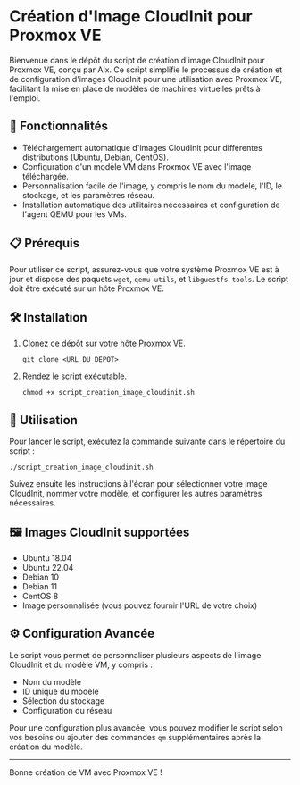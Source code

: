 
# Création d'Image CloudInit pour Proxmox VE

Bienvenue dans le dépôt du script de création d'image CloudInit pour Proxmox VE, conçu par Alx. Ce script simplifie le processus de création et de configuration d'images CloudInit pour une utilisation avec Proxmox VE, facilitant la mise en place de modèles de machines virtuelles prêts à l'emploi.

## 🚀 Fonctionnalités

- Téléchargement automatique d'images CloudInit pour différentes distributions (Ubuntu, Debian, CentOS).
- Configuration d'un modèle VM dans Proxmox VE avec l'image téléchargée.
- Personnalisation facile de l'image, y compris le nom du modèle, l'ID, le stockage, et les paramètres réseau.
- Installation automatique des utilitaires nécessaires et configuration de l'agent QEMU pour les VMs.

## 📋 Prérequis

Pour utiliser ce script, assurez-vous que votre système Proxmox VE est à jour et dispose des paquets `wget`, `qemu-utils`, et `libguestfs-tools`. Le script doit être exécuté sur un hôte Proxmox VE.

## 🛠️ Installation

1. Clonez ce dépôt sur votre hôte Proxmox VE.
   ```
   git clone <URL_DU_DEPOT>
   ```
2. Rendez le script exécutable.
   ```
   chmod +x script_creation_image_cloudinit.sh
   ```

## 🔧 Utilisation

Pour lancer le script, exécutez la commande suivante dans le répertoire du script :
```
./script_creation_image_cloudinit.sh
```
Suivez ensuite les instructions à l'écran pour sélectionner votre image CloudInit, nommer votre modèle, et configurer les autres paramètres nécessaires.

## 🖼️ Images CloudInit supportées

- Ubuntu 18.04
- Ubuntu 22.04
- Debian 10
- Debian 11
- CentOS 8
- Image personnalisée (vous pouvez fournir l'URL de votre choix)

## ⚙️ Configuration Avancée

Le script vous permet de personnaliser plusieurs aspects de l'image CloudInit et du modèle VM, y compris :

- Nom du modèle
- ID unique du modèle
- Sélection du stockage
- Configuration du réseau

Pour une configuration plus avancée, vous pouvez modifier le script selon vos besoins ou ajouter des commandes `qm` supplémentaires après la création du modèle.

---

Bonne création de VM avec Proxmox VE !
